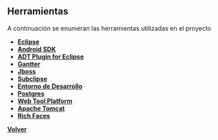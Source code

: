 ## Herramientas ##

A continuación se enumeran las herramientas utilizadas en el proyecto


  * **[Eclipse](http://www.eclipse.org/downloads/)**
  * **[Android SDK](http://developer.android.com/sdk/index.html)**
  * **[ADT Plugin for Eclipse](http://developer.android.com/sdk/eclipse-adt.html)**
  * **[Gantter](https://app.gantter.com/)**
  * **[Jboss](http://www.jboss.org/jbossas)**
  * **[Subclipse](http://subclipse.tigris.org//)**
  * **[Entorno de Desarrollo](http://code.google.com/p/geolocalizacion-uas/wiki/entornoDesarrollo)**
  * **[Postgres](http://www.postgresql.org/)**
  * **[Web Tool Platform](http://www.eclipse.org/webtools/)**
  * **[Apache Tomcat](http://tomcat.apache.org/)**
  * **[Rich Faces](http://www.jboss.org/richfaces)**



**[Volver](http://code.google.com/p/geolocalizacion-uas/wiki/Principal)**